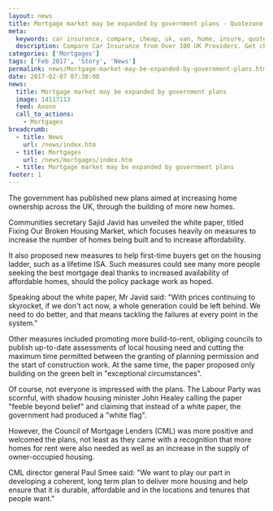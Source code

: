 ```yaml
---
layout: news
title: Mortgage market may be expanded by government plans - Quotezone.co.uk
meta:
  keywords: car insurance, compare, cheap, uk, van, home, insure, quotes, online, comparison, bike, loans, life
  description: Compare Car Insurance from Over 100 UK Providers. Get cheap quotes online now using our fast, free, secure comparison site
categories: ['Mortgages']
tags: ['Feb 2017', 'Story', 'News']
permalink: news/Mortgage-market-may-be-expanded-by-government-plans.htm
date: 2017-02-07 07:30:00
news:
  title: Mortgage market may be expanded by government plans
  image: 14117113
  feed: Axonn
  call_to_actions:
    - Mortgages
breadcrumb:
  - title: News
    url: /news/index.htm
  - title: Mortgages
    url: /news/mortgages/index.htm
  - title: Mortgage market may be expanded by government plans
footer: 1
---
```


The government has published new plans aimed at increasing home ownership across the UK, through the building of more new homes.

Communities secretary Sajid Javid has unveiled the white paper, titled Fixing Our Broken Housing Market, which focuses heavily on measures to increase the number of homes being built and to increase affordability.

It also proposed new measures to help first-time buyers get on the housing ladder, such as a lifetime ISA. Such measures could see many more people seeking the best mortgage deal thanks to increased availability of affordable homes, should the policy package work as hoped.&nbsp;

Speaking about the white paper, Mr Javid said: &quot;With prices continuing to skyrocket, if we don&#39;t act now, a whole generation could be left behind. We need to do better, and that means tackling the failures at every point in the system.&quot;

Other measures included promoting more build-to-rent, obliging councils to publish up-to-date assessments of local housing need and cutting the maximum time permitted between the granting of planning permission and the start of construction work. At the same time, the paper proposed only building on the green belt in &quot;exceptional circumstances&quot;.&nbsp;

Of course, not everyone is impressed with the plans. The Labour Party was scornful, with shadow housing minister John Healey calling the paper &quot;feeble beyond belief&quot; and claiming that instead of a white paper, the government had produced a &quot;white flag&quot;.&nbsp;

However, the Council of Mortgage Lenders (CML) was more positive and welcomed the plans, not least as they came with a recognition that more homes for rent were also needed as well as an increase in the supply of owner-occupied housing.&nbsp;

CML director general Paul Smee said: &quot;We want to play our part in developing a coherent, long term plan to deliver more housing and help ensure that it is durable, affordable and in the locations and tenures that people want.&quot;
